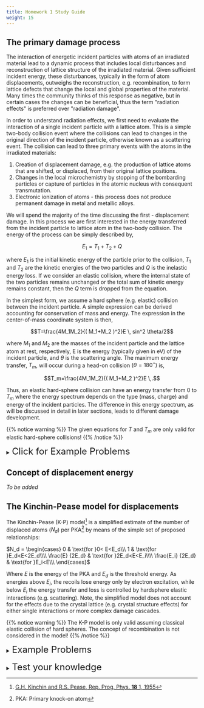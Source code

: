 ```yaml
---
title: Homework 1 Study Guide
weight: 15
---
```


## The primary damage process

The interaction of energetic incident particles with atoms of an irradiated material lead to a dynamic process that includes local disturbances and reconstruction of lattice structure of the irradiated material. Given sufficient incident energy, these disturbances, typically in the form of atom displacements, outweighs the reconstruction, e.g. recombination, to form lattice defects that change the local and global properties of the material. Many times the community thinks of this response as negative, but in certain cases the changes can be beneficial, thus the term "radiation effects" is preferred over "radiation damage".

In order to understand radiation effects, we first need to evaluate the interaction of a single incident particle with a lattice atom. This is a simple two-body collision event where the collisions can lead to changes in the original direction of the incident particle, otherwise known as a scattering event. The collision can lead to three primary events with the atoms in the irradiated materials:

1. Creation of displacement damage, e.g. the production of lattice atoms that are shifted, or displaced, from their original lattice positions.
2. Changes in the local microchemistry by stopping of the bombarding particles or capture of particles in the atomic nucleus with consequent transmutation.
3. Electronic ionization of atoms - this process does not produce permanent damage in metal and metallic alloys.

We will spend the majority of the time discussing the first - displacement damage. In this process we are first interested in the energy transferred from the incident particle to lattice atom in the two-body collision. The energy of the process can be simply described by,

$$E_1=T_1+T_2+Q \label{1}$$

where $E_1$ is the initial kinetic energy of the particle prior to the collision, $T_1$ and $T_2$ are the kinetic energies of the two particles and $Q$ is the inelastic energy loss. If we consider an elastic collision, where the internal state of the two particles remains unchanged or the total sum of kinetic energy remains constant, then the $Q$ term is dropped from the equation. 

In the simplest form, we assume a hard sphere (e.g. elastic) collision between the incident particle. A simple expression can be derived accounting for conservation of mass and energy. The expression in the center-of-mass coordinate system is then,

$$T=\frac{4M_1M_2}{( M_1+M_2 )^2}E \, sin^2 \theta/2$$

where $M_1$ and $M_2$ are the masses of the incident particle and the lattice atom at rest, respectively, E is the energy (typically given in eV) of the incident particle, and $\theta$ is the scattering angle. The maximum energy transfer, $T_m$, will occur during a head-on collision $(\theta = 180 ^{\circ})$ is,

$$T_m=\frac{4M_1M_2}{( M_1+M_2 )^2}E \,.$$

Thus, an elastic hard-sphere collision can have an energy transfer from 0 to $T_m$ where the energy spectrum depends on the type (mass, charge) and energy of the incident particles. The difference in this energy spectrum, as will be discussed in detail in later sections, leads to different damage development.

{{% notice warning %}}
The given equations for $T$ and $T_m$ are only valid for elastic hard-sphere collisions!
{{% /notice %}}

<details>
<summary><font size="5"><i class="fas fa-chevron-right"></i> Click for Example Problems</font></summary>

{{% notice tip %}}
### Example Problem #1

Calculate the velocity and energy for an Fe atom and a proton for an elastic head-on collision. The proton is accelerated to an initial energy of 1 MeV.

<br />

|Constant|Value|
|--------|-----|
|$M_{proton}$| $1.675\times10^{-27} kg$ -or- $1 \ Da$ |
|$E_{proton}$| 1 MeV |
|$M_{Fe}$| $55.845 \, Da$ |
| 1 $Da$ | $\frac{931.5 \, MeV}{c^2}$ |
| $c^2$ | $3\times10^8 \, m/s$ |

{{% /notice %}}

<span style="color:blue">*Solution*</span>

For a head-on collision, $\theta=\pi$ resulting in $sin^2 \theta/2 \rightarrow 1$ in, 

$$T=\frac{4M_1M_2}{( M_1+M_2 )^2}Esin^2 \theta/2$$

thus we can use:

$$T_m=\frac{4M_1M_2}{( M_1+M_2 )^2}E \,.$$

Plugging the values in the equation, we can find $T$ which in this case will also be the maximum energy transferred:

$$T_m=\frac{4\times1\times55.845}{( 1+55.845 )^2} 1 MeV =0.07 \, MeV\,.$$

Note, as long as we keep the mass units constant between the two particles (e.g. $Da$) we can input any unit into the calculation. 

To find the velocity, we know the kinetic energy ($E$ and $T$) can be related to the mass and velocity via,

$$E=\frac{1}{2}mv^2$$

and via conservation of energy then,

$$E_1=T_1+T_2$$

thus, the velocity of the Fe atom is given by,

$$v_{Fe}=\sqrt{\frac{2 T_2}{M_2}}$$

where,

$$v_{Fe}=\sqrt{\frac{2\times 0.07 MeV}{55.845 \times \frac{931.5}{(3\times 10^8)^2}}}=4.9\times10^5 m/s$$

Note, for mass given in Da we converted the mass to MeV using the expressions given in the above table.The velocity of the proton after collision is given by,

$$v_{proton}=\sqrt{\frac{2 (E_1-T_2)}{M_2}}$$

$$v_{proton}=\sqrt{\frac{2\times (1-0.07) MeV}{1 \times \frac{931.5}{(3\times 10^8)^2}}}=1.3\times10^7 m/s$$



</details>




## Concept of displacement energy

*To be added*

## The Kinchin-Pease model for displacements

The Kinchin-Pease (K-P) model[^1] is a simplified estimate of the number of displaced atoms ($N_d$) per PKA[^2] by means of the simple set of proposed relationships:

$N_d = \begin{cases}
  0 & \text{for }0< E<E_d\\\  
  1 & \text{for }E_d<E<2E_d\\\\
  \frac{E} {2E_d} &   \text{for }2E_d<E<E_i\\\\
  \frac{E_i} {2E_d} & \text{for }E_i<E\\\
\end{cases}$

Where $E$ is the energy of the PKA and $E_d$ is the threshold energy. As energies above $E_i$, the recoils lose energy only by electron excitation, while below $E_i$ the energy transfer and loss is controlled by hardsphere elastic interactions (e.g. scattering). Note, the simplified model does not account for the effects due to the crystal lattice (e.g. crystal structure effects) for either single interactions or more complex damage cascades.

{{% notice warning %}}
The K-P model is only valid assuming classical elastic collision of hard spheres. The concept of recombination is not considered in the model!
{{% /notice %}}


<details>
<summary><font size="5"><i class="fas fa-chevron-right"></i> Example Problems</font></summary>
To be Updated
</details>
<br />
<details>
<summary><font size="5"><i class="fas fa-chevron-right"></i> Test your knowledge</font></summary>

{{< quizdown >}}
## Test your knowledge
---
primary_color: blue
secondary_color: lightgray
text_color: black
shuffle_questions: false
---

## The charge of a neutron

---
shuffle_answers: false
---

Based on the K-P model, if an energetic particle has an energy less than $E_d$ then what happens to the struck atom?

> $E_d$ is the energy required to displace an atom

- [ ] The struck atom is displaced from the lattice site and is presumed to come to rest at a location in the lattice different from it's previous position
- [x] The struck atom is presumed to resume to it's lattice site after the interaction

{{< /quizdown >}}.

</details>

[^1]: [G.H. Kinchin and R.S. Pease, Rep. Prog. Phys. **18** 1, 1955](https://iopscience.iop.org/article/10.1088/0034-4885/18/1/301/)
[^2]: PKA: Primary knock-on atom